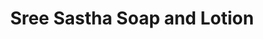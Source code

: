---
title: "Sree Sastha Soap and Lotion"
url: /trivandrum/sree-sastha-soap-and-lotion/
shop: Allgemein
---